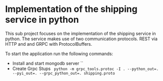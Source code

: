 # Implementation of the shipping service in python
This sub project focuses on the implementation of the shipping service in python. The service makes use of two communication protocols. REST via HTTP and and GRPC with ProtocolBuffers. 

To start the application run the following commands:
- Install and start mongodb server ``
- Create Grpc Stups ` python -m grpc_tools.protoc -I . --python_out=. --pyi_out=. --grpc_python_out=. shipping.proto`
